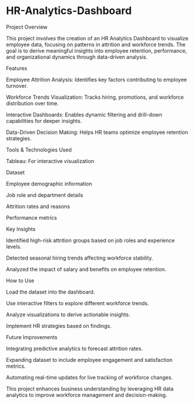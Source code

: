 # HR-Analytics-Dashboard
 Project Overview

This project involves the creation of an HR Analytics Dashboard to visualize employee data, focusing on patterns in attrition and workforce trends. The goal is to derive meaningful insights into employee retention, performance, and organizational dynamics through data-driven analysis.

Features

Employee Attrition Analysis: Identifies key factors contributing to employee turnover.

Workforce Trends Visualization: Tracks hiring, promotions, and workforce distribution over time.

Interactive Dashboards: Enables dynamic filtering and drill-down capabilities for deeper insights.

Data-Driven Decision Making: Helps HR teams optimize employee retention strategies.

Tools & Technologies Used

Tableau: For interactive visualization





Dataset

Employee demographic information

Job role and department details

Attrition rates and reasons

Performance metrics

Key Insights

Identified high-risk attrition groups based on job roles and experience levels.

Detected seasonal hiring trends affecting workforce stability.

Analyzed the impact of salary and benefits on employee retention.

How to Use

Load the dataset into the dashboard.

Use interactive filters to explore different workforce trends.

Analyze visualizations to derive actionable insights.

Implement HR strategies based on findings.

Future Improvements

Integrating predictive analytics to forecast attrition rates.

Expanding dataset to include employee engagement and satisfaction metrics.

Automating real-time updates for live tracking of workforce changes.

This project enhances business understanding by leveraging HR data analytics to improve workforce management and decision-making.


